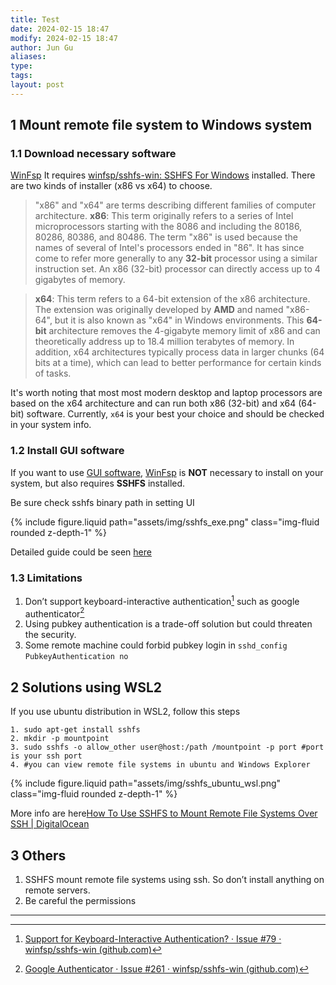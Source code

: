 ```yaml
---
title: Test
date: 2024-02-15 18:47
modify: 2024-02-15 18:47
author: Jun Gu
aliases: 
type: 
tags: 
layout: post
---
```


## 1 Mount remote file system to Windows system 
### 1.1 Download necessary software 

[WinFsp](https://winfsp.dev/rel/)
It requires [winfsp/sshfs-win: SSHFS For Windows](https://github.com/winfsp/sshfs-win) installed. There are two kinds of installer (x86 vs x64) to choose.
> "x86" and "x64" are terms describing different families of computer architecture. 
> **x86**: This term originally refers to a series of Intel microprocessors starting with the 8086 and including the 80186, 80286, 80386, and 80486. The term "x86" is used because the names of several of Intel's processors ended in "86". It has since come to refer more generally to any **32-bit** processor using a similar instruction set. An x86 (32-bit) processor can directly access up to 4 gigabytes of memory. 

> **x64**: This term refers to a 64-bit extension of the x86 architecture. The extension was originally developed by **AMD** and named "x86-64", but it is also known as "x64" in Windows environments. This **64-bit** architecture removes the 4-gigabyte memory limit of x86 and can theoretically address up to 18.4 million terabytes of memory. In addition, x64 architectures typically process data in larger chunks (64 bits at a time), which can lead to better performance for certain kinds of tasks.


It's worth noting that most most modern desktop and laptop processors are based on the x64 architecture and can run both x86 (32-bit) and x64 (64-bit) software.  Currently, `x64` is your best your choice and should be checked in your system info.

### 1.2 Install GUI software 
If you want to use [GUI software](https://github.com/evsar3/sshfs-win-manager), [WinFsp](https://winfsp.dev/rel/) is **NOT** necessary to install on your system, but also requires **SSHFS** installed.

Be sure check sshfs binary path in setting UI 

<div class="row mt-3">
    <div class="col-sm mt-3 mt-md-0">
        {% include figure.liquid path="assets/img/sshfs_exe.png" class="img-fluid rounded z-depth-1" %}
    </div>
</div>

Detailed guide could be seen [here](https://blog.xieqiaokang.com/posts/505416489.html)
### 1.3 Limitations 
1. Don’t support keyboard-interactive authentication[^1] such as google authenticator[^2]
2. Using pubkey authentication is a trade-off solution but could threaten the security.
3. Some remote machine could forbid pubkey login in `sshd_config` `PubkeyAuthentication no`


## 2 Solutions using WSL2
If you use ubuntu distribution in WSL2, follow this steps 
```shell
1. sudo apt-get install sshfs
2. mkdir -p mountpoint 
3. sudo sshfs -o allow_other user@host:/path /mountpoint -p port #port is your ssh port
4. #you can view remote file systems in ubuntu and Windows Explorer
```

<div class="row mt-3">
    <div class="col-sm mt-3 mt-md-0">
        {% include figure.liquid path="assets/img/sshfs_ubuntu_wsl.png" class="img-fluid rounded z-depth-1" %}
    </div>
</div>

More info are here[How To Use SSHFS to Mount Remote File Systems Over SSH | DigitalOcean](https://www.digitalocean.com/community/tutorials/how-to-use-sshfs-to-mount-remote-file-systems-over-ssh)

## 3 Others 
1. SSHFS mount remote file systems using ssh. So don’t install anything on remote servers.
2. Be careful the permissions

---
[^1]: [Support for Keyboard-Interactive Authentication? · Issue #79 · winfsp/sshfs-win (github.com)](https://github.com/winfsp/sshfs-win/issues/79)
[^2]: [Google Authenticator · Issue #261 · winfsp/sshfs-win (github.com)](https://github.com/winfsp/sshfs-win/issues/261)
